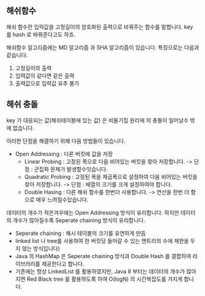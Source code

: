 
## 해쉬함수

해쉬 함수란 입력값을 고정길이의 암호화된 출력으로 바꿔주는 함수를 말합니다.
key 를 hash 로 바꿔준다고도 하죠.

해쉬함수 알고리즘에는 MD 알고리즘 과 SHA 알고리즘이 있습니다.
특징으로는 다음과 같습니다.
1. 고정길이의 출력
2. 입력값이 같다면 같은 출력
3. 출력값으로 입력값 유추 불가

## 해쉬 충돌

key 가 대응되는 값(해쉬테이블에 있는 값) 은 비둘기집 원리에 의 충돌이 일어날수 밖에 없습니다.

이러한 단점을 해결하기 위해 다음 방법들이 있습니다.

* Open Addressing : 다른 버킷에 값을 저장
  * Linear Probing : 고정된 폭으로 다음 비어있는 버킷을 찾아 저장합니다. -> 단점 : 군집화 문제가 발생할수잇습니다.
  * Quadratic Probing : 고정된 폭을 제곱폭으로 설정하여 다음 비어있는 버킷을 찾아 저장합니다. -> 단점 : 배열의 크기를 크게 설정하여야 합니다.
  * Double Hasing : 다른 해쉬 함수를 한번더 사용합니다. -> 연산을 한번 더 함으로 매우 느려질수있습니다.
 
데이터의 개수가 적은겨우에는 Open Addressing 방식이 유리합니다. 하지만 데이터의 개수가 많아질수록 Seperate chaining 방식이 유리합니다.

* Seperate chaining : 해시 테이블의 크기를 유연하게 만듬
* linked list 나 tree를 사용하여 한 버킷당 들어갈 수 있는 엔트리의 수에 제한을 두지 않는 방식입니다)
* Java 의 HashMap 은 Seperate chaining 방식과 Double Hash 를 결합하여 라이브러리를 제공한다고 합니다.
* 기존에는 항상 LinkedList 를 활용하였지만, Java 8 부터는 데이터의 개수가 많아지면 Red Black tree 를 활용하도록 하여 O(logN) 의 시간복잡도를 가지게 합니다.
